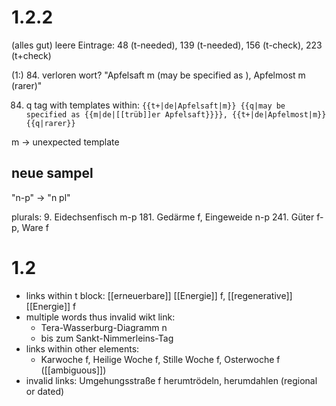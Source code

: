 # 1.2.2

(alles gut) leere Eintrage: 48 (t-needed), 139 (t-needed), 156 (t-check), 223 (t+check)

(1:)
84. verloren wort? "Apfelsaft m (may be specified as ), Apfelmost m (rarer)"



84. q tag with templates within: 
    `{{t+|de|Apfelsaft|m}} {{q|may be specified as {{m|de|[[trüb]]er Apfelsaft}}}}, {{t+|de|Apfelmost|m}} {{q|rarer}}`

m -> unexpected template

## neue sampel

"n-p" -> "n pl"

plurals:
    9. Eidechsenfisch m-p
    181. Gedärme f, Eingeweide n-p
    241. Güter f-p, Ware f

# 1.2

- links within t block:
    [[erneuerbare]] [[Energie]] f, [[regenerative]] [[Energie]] f
- multiple words thus invalid wikt link:
    - Tera-Wasserburg-Diagramm n
    - bis zum Sankt-Nimmerleins-Tag
- links within other elements:
    - Karwoche f, Heilige Woche f, Stille Woche f, Osterwoche f ([[ambiguous]])
- invalid links:
    Umgehungsstraße f
    herumtrödeln, herumdahlen (regional or dated)